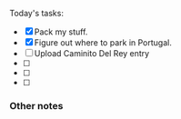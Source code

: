 Today's tasks:
- [x] Pack my stuff. 
- [x] Figure out where to park in Portugal.
- [ ] Upload Caminito Del Rey entry
- [ ] 
- [ ] 
- [ ]  

### Other notes

